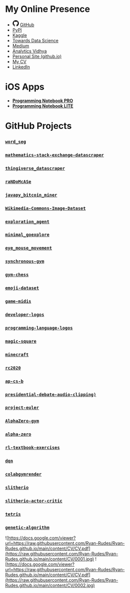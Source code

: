 # My Online Presence

* <img src="https://raw.githubusercontent.com/Ryan-Rudes/Ryan-Rudes.github.io/main/content/icons/github.png" alt="drawing" width="20"/> [GitHub](https://github.com/Ryan-Rudes)
* [PyPI](https://pypi.org/user/ryanrudes/)
* [Kaggle](https://www.kaggle.com/ryanrudes)
* [Towards Data Science](https://towardsdatascience.com/search?q=ryanrudes)
* [Medium](https://ryanrudes.medium.com/)
* [Analytics Vidhya](https://medium.com/analytics-vidhya/search?q=ryan%20rudes)
* [Personal Site (github.io)](Ryan-Rudes.github.io)
* [My CV](https://drive.google.com/file/d/1OW_te8njekDXMSS0lOr1WW3_jnr1axRn/view?usp=sharing)
* [LinkedIn](https://www.linkedin.com/in/ryan-rudes-98a650209/)

# iOS Apps
* [**Programming Notebook PRO**](https://apps.apple.com/us/app/programming-notebook-pro/id1521883614)
* [**Programming Notebook LITE**](https://apps.apple.com/jm/app/programming-notebook-lite/id1519715994)

# GitHub Projects

### [`word_seg`](https://github.com/Ryan-Rudes/mathematics-stack-exchange-datascraper)
### [`mathematics-stack-exchange-datascraper`](https://github.com/Ryan-Rudes/mathematics-stack-exchange-datascraper)
### [`thingiverse_datascraper`](https://github.com/Ryan-Rudes/thingiverse_datascraper)
### [`raNDoMcASe`](https://github.com/Ryan-Rudes/raNDoMcASe)
### [`javapy_bitcoin_miner`](https://github.com/Ryan-Rudes/javapy_bitcoin_miner)
### [`Wikimedia-Commons-Image-Dataset`](https://github.com/Ryan-Rudes/Wikimedia-Commons-Image-Dataset)
### [`exploration_agent`](https://github.com/Ryan-Rudes/exploration_agent)
### [`minimal_goexplore`](https://github.com/Ryan-Rudes/minimal_goexplore)
### [`eye_mouse_movement`](https://github.com/Ryan-Rudes/eye_mouse_movement)
### [`synchronous-gym`](https://github.com/Ryan-Rudes/synchronous-gym)
### [`gym-chess`](https://github.com/Ryan-Rudes/gym-chess)
### [`emoji-dataset`](https://github.com/Ryan-Rudes/emoji-dataset)
### [`game-midis`](https://github.com/Ryan-Rudes/game-midis)
### [`developer-logos`](https://github.com/Ryan-Rudes/developer-logos)
### [`programming-language-logos`](https://github.com/Ryan-Rudes/programming-language-logos)
### [`magic-square`](https://github.com/Ryan-Rudes/magic-square)
### [`minecraft`](https://github.com/Ryan-Rudes/minecraft)
### [`rc2020`](https://github.com/Ryan-Rudes/rc2020)
### [`ap-cs-b`](https://github.com/Ryan-Rudes/ap-cs-b)
### [`presidential-debate-audio-clipping)`](https://github.com/Ryan-Rudes/presidential-debate-audio-clipping)
### [`project-euler`](https://github.com/Ryan-Rudes/project-euler)
### [`AlphaZero-gym`](https://github.com/Ryan-Rudes/AlphaZero-gym)
### [`alpha-zero`](https://github.com/Ryan-Rudes/alpha-zero)
### [`rl-textbook-exercises`](https://github.com/Ryan-Rudes/rl-textbook-exercises)
### [`dqn`](https://github.com/Ryan-Rudes/dqn)
### [`colabgymrender`](https://github.com/Ryan-Rudes/colabgymrender)
### [`slitherio`](https://github.com/Ryan-Rudes/slitherio)
### [`slitherio-actor-critic`](https://github.com/Ryan-Rudes/slitherio-actor-critic)
### [`tetris`](https://github.com/Ryan-Rudes/tetris)
### [`genetic-algorithm`](https://github.com/Ryan-Rudes/genetic-algorithm)

![https://docs.google.com/viewer?url=https://raw.githubusercontent.com/Ryan-Rudes/Ryan-Rudes.github.io/main/content/CV/CV.pdf](https://raw.githubusercontent.com/Ryan-Rudes/Ryan-Rudes.github.io/main/content/CV/0001.jpg)
![https://docs.google.com/viewer?url=https://raw.githubusercontent.com/Ryan-Rudes/Ryan-Rudes.github.io/main/content/CV/CV.pdf](https://raw.githubusercontent.com/Ryan-Rudes/Ryan-Rudes.github.io/main/content/CV/0002.jpg)

[](https://docs.google.com/viewer?url=https://raw.githubusercontent.com/Ryan-Rudes/Ryan-Rudes.github.io/main/content/CV/CV.pdf)
